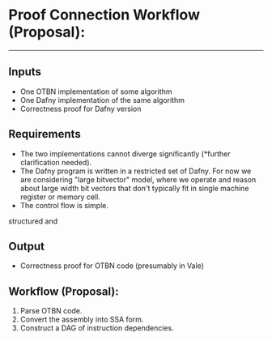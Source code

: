 # Proof Connection Workflow (Proposal):
----

## Inputs
* One OTBN implementation of some algorithm
* One Dafny implementation of the same algorithm
* Correctness proof for Dafny version

## Requirements
* The two implementations cannot diverge significantly (*further clarification needed). 
* The Dafny program is written in a restricted set of Dafny. For now we are considering "large bitvector" model, where we operate and reason about large width bit vectors that don't typically fit in single machine register or memory cell.
* The control flow is simple. 

 structured and 

## Output
* Correctness proof for OTBN code (presumably in Vale)

## Workflow (Proposal):

1. Parse OTBN code. 
2. Convert the assembly into SSA form.
3. Construct a DAG of instruction dependencies. 

<!-- To provide high assurance, cryptographic libraries are often formally verified for correctness. In some cases the verification is done on the high level source code, then a compiler is entrusted to emit the correct assembly. Alternatively, the verification can also be performed on the assembly code directly, since hand-written assembly can often achieve more optimized performance. 

Writing proofs for assembly is far from trivial. (Insert explanations on why this is hard). Writing proofs for a high level model is easier in comparison, albeit still challenging. (Insert explanations on why this is easier). 

In this work we explore a new approach towards verifying assembly implementations. Given a high-level model that is verified and a assembly implementation that needs to be verified
, we attempt to automatically derive the proof of correctness for the latter based on the former. Of course the model and the implementation cannot be arbitrary. For our purpose, we require them to be "semantically close", which we will also explore. 

A proof is consisted of pre/post conditions, invariants and additional assertions that helps it to go through. All of these are made up of predicates, which are claims about various subjects. For our purpose, the subjects of the predicates are relatively simple, where they can be:
* fixed width integers
* array of fixed width integer representing big integer
* ghost values that don't exist in the actual program flow

We note that assembly code also operate around these subjects, except that the values and pointers are stored in registers instead of variables in the high-level model. If we are able to find the correspondence, then we should be able to substitute for the subjects in the existing model to generate a proof for the assembly.  -->
